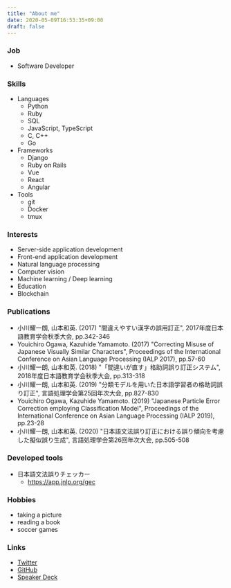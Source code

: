 ```yaml
---
title: "About me"
date: 2020-05-09T16:53:35+09:00
draft: false
---
```


### Job
- Software Developer


### Skills

- Languages
  - Python
  - Ruby
  - SQL
  - JavaScript, TypeScript
  - C, C++
  - Go
- Frameworks
  - Django
  - Ruby on Rails
  - Vue
  - React
  - Angular
- Tools
  - git
  - Docker
  - tmux

### Interests

- Server-side application development
- Front-end application development
- Natural language processing
- Computer vision
- Machine learning / Deep learning
- Education
- Blockchain


### Publications

- 小川耀一朗, 山本和英. (2017) "間違えやすい漢字の誤用訂正", 2017年度日本語教育学会秋季大会, pp.342-346
- Youichiro Ogawa, Kazuhide Yamamoto. (2017) "Correcting Misuse of Japanese Visually Similar Characters", Proceedings of the International Conference on Asian Language Processing (IALP 2017), pp.57-60
- 小川耀一朗, 山本和英. (2018) "「間違いが直す」格助詞誤り訂正システム", 2018年度日本語教育学会秋季大会, pp.313-318
- 小川耀一朗, 山本和英. (2019) "分類モデルを用いた日本語学習者の格助詞誤り訂正", 言語処理学会第25回年次大会, pp.827-830
- Youichiro Ogawa, Kazuhide Yamamoto. (2019) "Japanese Particle Error Correction employing Classification Model", Proceedings of the International Conference on Asian Language Processing (IALP 2019), pp.23-28
- 小川耀一朗, 山本和英. (2020) "日本語文法誤り訂正における誤り傾向を考慮した擬似誤り生成", 言語処理学会第26回年次大会, pp.505-508


### Developed tools
- 日本語文法誤りチェッカー
  - https://app.jnlp.org/gec

### Hobbies
- taking a picture
- reading a book
- soccer games


### Links
- [Twitter](https://twitter.com/cinnamon_416)
- [GitHub](https://github.com/youichiro)
- [Speaker Deck](https://speakerdeck.com/youichiro/)
